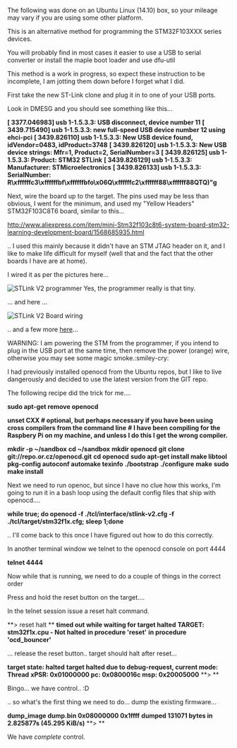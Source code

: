 The following was done on an Ubuntu Linux (14.10) box, so your mileage may vary if you are using some other platform.

This is an alternative method for programming the STM32F103XXX series devices. 

You will probably find in most cases it easier to use a USB to serial converter or install the maple boot loader and use dfu-util 

This method is a work in progress, so expect these instruction to be incomplete, I am jotting them down before I forget what I did. 

First take the new ST-Link clone and plug it in to one of your USB ports.

Look in DMESG and you should see something like this...

**[ 3377.046983] usb 1-1.5.3.3: USB disconnect, device number 11**
**[ 3439.715490] usb 1-1.5.3.3: new full-speed USB device number 12 using ehci-pci**
**[ 3439.826110] usb 1-1.5.3.3: New USB device found, idVendor=0483, idProduct=3748**
**[ 3439.826120] usb 1-1.5.3.3: New USB device strings: Mfr=1, Product=2, SerialNumber=3**
**[ 3439.826125] usb 1-1.5.3.3: Product: STM32 STLink**
**[ 3439.826129] usb 1-1.5.3.3: Manufacturer: STMicroelectronics**
**[ 3439.826133] usb 1-1.5.3.3: SerialNumber: R\xffffffc3\xffffffbf\xffffffbfo\x06Q\xffffffc2\xffffff88\xffffff88QTQ)"g**

Next, wire the board up to the target. The pins used may be less than obvious, I went for the minimum, and used my "Yellow Headers" STM32F103C8T6 board, similar to this...

http://www.aliexpress.com/item/mini-Stm32f103c8t6-system-board-stm32-learning-development-board/1568685935.html

.. I used this mainly because it didn't have an STM JTAG header on it, and I like to make life difficult for myself (well that and the fact that the other boards I have are at home).  

I wired it as per the pictures here...

![STLink V2 programmer](https://lh4.googleusercontent.com/-C7DNBrlaMTM/VS-2Fj8yVoI/AAAAAAAACCk/Opx0x4sQe5I/w1193-h895-no/IMG_0169.JPG)
Yes, the programmer really is that tiny.

... and here ...

![STLink V2 Board wiring](https://lh4.googleusercontent.com/-NdBz7TJesHk/VS-0rFF-73I/AAAAAAAACCQ/yQzSBV6m3_M/w1193-h895-no/IMG_0170.JPG)


.. and a few more [here](https://plus.google.com/u/0/photos/+AndrewHull-penguin-droppings/albums/6115348934192197553/6138323441149647122?pid=6138323441149647122&oid=111082960064282217370)...

WARNING: I am powering the STM from the programmer, if you intend to plug in the USB port at the same time, then remove the power (orange) wire, otherwise you may see some magic smoke.:smiley-cry:

I had previously installed openocd from the Ubuntu repos, but I like to live dangerously and decided to use the latest version from the GIT repo.

The following recipe did the trick for me....

**sudo apt-get remove openocd**

**unset CXX # optional, but perhaps necessary if you have been using cross compilers from the command line**
          **# I have been compiling for the Raspbery Pi on my machine, and unless I do this I get the wrong compiler.**

**mkdir -p ~/sandbox**
**cd ~/sandbox**
**mkdir openocd**
**git clone git://repo.or.cz/openocd.git**
**cd openocd**
**sudo apt-get install make libtool pkg-config autoconf automake texinfo**
**./bootstrap**
**./configure**
**make**
**sudo make install**

Next we need to run openoc, but since I have no clue how this works, I'm going to run it in a bash loop using the default config files that ship with openocd....

**while true; do openocd -f ./tcl/interface/stlink-v2.cfg -f ./tcl/target/stm32f1x.cfg; sleep 1;done**

.. I'll come back to this once I have figured out how to do this correctly.

In another terminal window we telnet to the openocd console on port 4444

**telnet 4444**

Now while that is running, we need to do a couple of things in the correct order

Press and hold the reset button on the target....

In the telnet session issue a reset halt command.

**> reset halt **
**timed out while waiting for target halted**
**TARGET: stm32f1x.cpu - Not halted**
**in procedure 'reset'**
**in procedure 'ocd_bouncer'**


... release the reset button.. target should halt after reset...


**target state: halted**
**target halted due to debug-request, current mode: Thread**
**xPSR: 0x01000000 pc: 0x0800016c msp: 0x20005000**
**> **

Bingo... we have control..  :D

.. so what's the first thing we need to do... dump the existing firmware...

**dump_image dump.bin 0x08000000 0x1ffff**
**dumped 131071 bytes in 2.825877s (45.295 KiB/s)**
**> **

We have *complete* control. 